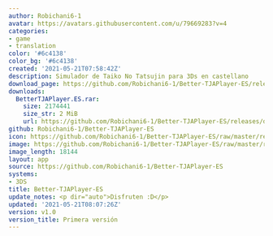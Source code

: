 ```yaml
---
author: Robichani6-1
avatar: https://avatars.githubusercontent.com/u/79669283?v=4
categories:
- game
- translation
color: '#6c4138'
color_bg: '#6c4138'
created: '2021-05-21T07:58:42Z'
description: Simulador de Taiko No Tatsujin para 3Ds en castellano
download_page: https://github.com/Robichani6-1/Better-TJAPlayer-ES/releases
downloads:
  BetterTJAPlayer.ES.rar:
    size: 2174441
    size_str: 2 MiB
    url: https://github.com/Robichani6-1/Better-TJAPlayer-ES/releases/download/v1.0/BetterTJAPlayer.ES.rar
github: Robichani6-1/Better-TJAPlayer-ES
icon: https://github.com/Robichani6-1/Better-TJAPlayer-ES/raw/master/resources/icon.png
image: https://github.com/Robichani6-1/Better-TJAPlayer-ES/raw/master/resources/banner.png
image_length: 18144
layout: app
source: https://github.com/Robichani6-1/Better-TJAPlayer-ES
systems:
- 3DS
title: Better-TJAPlayer-ES
update_notes: <p dir="auto">Disfruten :D</p>
updated: '2021-05-21T08:07:26Z'
version: v1.0
version_title: Primera versión
---
```

